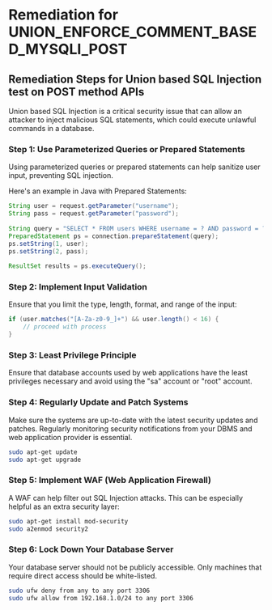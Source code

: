 # Remediation for UNION_ENFORCE_COMMENT_BASED_MYSQLI_POST

## Remediation Steps for Union based SQL Injection test on POST method APIs
Union based SQL Injection is a critical security issue that can allow an attacker to inject malicious SQL statements, which could execute unlawful commands in a database.

### Step 1: Use Parameterized Queries or Prepared Statements
Using parameterized queries or prepared statements can help sanitize user input, preventing SQL injection. 

Here's an example in Java with Prepared Statements:

```java
String user = request.getParameter("username");
String pass = request.getParameter("password");
 
String query = "SELECT * FROM users WHERE username = ? AND password = ?";
PreparedStatement ps = connection.prepareStatement(query);
ps.setString(1, user);
ps.setString(2, pass);
 
ResultSet results = ps.executeQuery();
```

### Step 2: Implement Input Validation
Ensure that you limit the type, length, format, and range of the input:

```java
if (user.matches("[A-Za-z0-9_]+") && user.length() < 16) {
    // proceed with process
}
```

### Step 3: Least Privilege Principle
Ensure that database accounts used by web applications have the least privileges necessary and avoid using the "sa" account or "root" account.

### Step 4: Regularly Update and Patch Systems
Make sure the systems are up-to-date with the latest security updates and patches. Regularly monitoring security notifications from your DBMS and web application provider is essential. 

```bash
sudo apt-get update
sudo apt-get upgrade
```

### Step 5: Implement WAF (Web Application Firewall)
A WAF can help filter out SQL Injection attacks. This can be especially helpful as an extra security layer:

```bash
sudo apt-get install mod-security
sudo a2enmod security2
```

### Step 6: Lock Down Your Database Server
Your database server should not be publicly accessible. Only machines that require direct access should be white-listed.

```bash
sudo ufw deny from any to any port 3306
sudo ufw allow from 192.168.1.0/24 to any port 3306
```